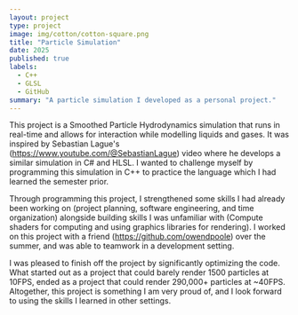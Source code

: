 ```yaml
---
layout: project
type: project
image: img/cotton/cotton-square.png
title: "Particle Simulation"
date: 2025
published: true
labels:
  - C++
  - GLSL
  - GitHub
summary: "A particle simulation I developed as a personal project."
---
```


This project is a Smoothed Particle Hydrodynamics simulation that runs in real-time and allows for interaction while modelling liquids and gases. It was inspired by Sebastian Lague's (https://www.youtube.com/@SebastianLague) video where he develops a similar simulation in C# and HLSL. I wanted to challenge myself by programming this simulation in C++ to practice the language which I had learned the semester prior.

Through programming this project, I strengthened some skills I had already been working on (project planning, software engineering, and time organization) alongside building skills I was unfamiliar with (Compute shaders for computing and using graphics libraries for rendering). I worked on this project with a friend (https://github.com/owendpoole) over the summer, and was able to teamwork in a development setting.

I was pleased to finish off the project by significantly optimizing the code. What started out as a project that could barely render 1500 particles at 10FPS, ended as a project that could render 290,000+ particles at ~40FPS. Altogether, this project is something I am very proud of, and I look forward to using the skills I learned in other settings.
